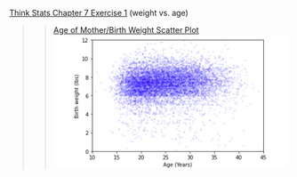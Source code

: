 [Think Stats Chapter 7 Exercise 1](http://greenteapress.com/thinkstats2/html/thinkstats2008.html#toc70) (weight vs. age)

>> [Age of Mother/Birth Weight Scatter Plot](https://github.com/lakegrove/dsp/blob/master/img/Screen%20Shot%202020-12-28%20at%205.56.01%20PM.png)
[<img src="https://github.com/lakegrove/dsp/blob/master/img/Screen%20Shot%202020-12-28%20at%205.56.01%20PM.png" title="Age of Mother/Birth Weight Scatter Plot"/>](http://greenteapress.com/thinkstats2/)
